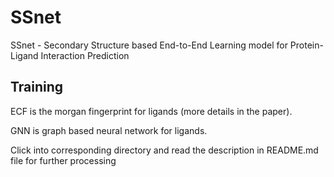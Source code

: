 # SSnet
SSnet - Secondary Structure based End-to-End Learning model for Protein-Ligand Interaction Prediction


## Training

ECF is the morgan fingerprint for ligands (more details in the paper).

GNN is graph based neural network for ligands.

Click into corresponding directory and read the description in README.md file for further processing
